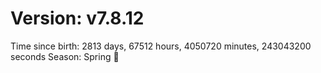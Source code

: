 # Version: v7.8.12
Time since birth: 2813 days, 67512 hours, 4050720 minutes, 243043200 seconds
Season: Spring 🌸
